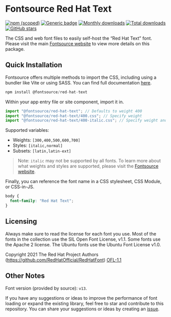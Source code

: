 # Fontsource Red Hat Text

[![npm (scoped)](https://img.shields.io/npm/v/@fontsource/red-hat-text?color=brightgreen)](https://www.npmjs.com/package/@fontsource/red-hat-text) [![Generic badge](https://img.shields.io/badge/fontsource-passing-brightgreen)](https://github.com/fontsource/fontsource) [![Monthly downloads](https://badgen.net/npm/dm/@fontsource/red-hat-text)](https://github.com/fontsource/fontsource) [![Total downloads](https://badgen.net/npm/dt/@fontsource/red-hat-text)](https://github.com/fontsource/fontsource) [![GitHub stars](https://img.shields.io/github/stars/fontsource/fontsource.svg?style=social&label=Star)](https://github.com/fontsource/fontsource/stargazers)

The CSS and web font files to easily self-host the “Red Hat Text” font. Please visit the main [Fontsource website](https://fontsource.org/fonts/red-hat-text) to view more details on this package.

## Quick Installation

Fontsource offers multiple methods to import the CSS, including using a bundler like Vite or using SASS. You can find full documentation [here](https://fontsource.org/docs/getting-started/introduction).

```javascript
npm install @fontsource/red-hat-text
```

Within your app entry file or site component, import it in.

```javascript
import "@fontsource/red-hat-text"; // Defaults to weight 400
import "@fontsource/red-hat-text/400.css"; // Specify weight
import "@fontsource/red-hat-text/400-italic.css"; // Specify weight and style
```

Supported variables:
- Weights: `[300,400,500,600,700]`
- Styles: `[italic,normal]`
- Subsets: `[latin,latin-ext]`

> Note: `italic` may not be supported by all fonts. To learn more about what weights and styles are supported, please visit the [Fontsource website](https://fontsource.org/fonts/red-hat-text).

Finally, you can reference the font name in a CSS stylesheet, CSS Module, or CSS-in-JS.

```css
body {
  font-family: "Red Hat Text";
}
```

## Licensing
Always make sure to read the license for each font you use. Most of the fonts in the collection use the SIL Open Font License, v1.1. Some fonts use the Apache 2 license. The Ubuntu fonts use the Ubuntu Font License v1.0.

Copyright 2021 The Red Hat Project Authors (https://github.com/RedHatOfficial/RedHatFont)
[OFL-1.1](http://scripts.sil.org/OFL)

## Other Notes
Font version (provided by source): `v13`.

If you have any suggestions or ideas to improve the performance of font loading or expand the existing library, feel free to star and contribute to this repository. You can share your suggestions or ideas by creating an [issue](https://github.com/fontsource/fontsource/issues).